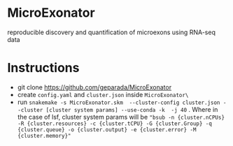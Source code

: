 # MicroExonator
reproducible discovery and quantification of microexons using RNA-seq data

# Instructions

* git clone https://github.com/geparada/MicroExonator
* create `config.yaml` and `cluster.json` inside `MicroExonator\`
* run `snakemake -s MicroExonator.skm  --cluster-config cluster.json --cluster [cluster system params] --use-conda -k  -j 40` . Where in the case of lsf, cluster system params will be `"bsub -n {cluster.nCPUs} -R {cluster.resources} -c {cluster.tCPU} -G {cluster.Group} -q {cluster.queue} -o {cluster.output} -e {cluster.error} -M {cluster.memory}"`

